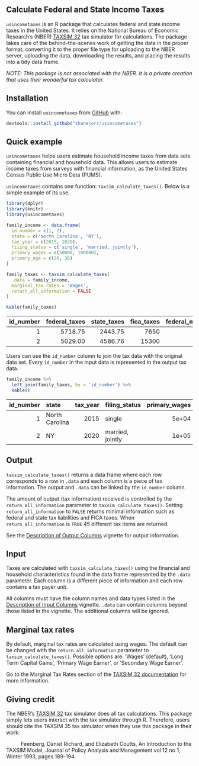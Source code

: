 
<!-- README.md is generated from README.Rmd. Please edit that file -->
<!-- badges: start -->
<!-- badges: end -->

## Calculate Federal and State Income Taxes

`usincometaxes` is an R package that calculates federal and state income
taxes in the United States. It relies on the National Bureau of Economic
Research’s (NBER) [TAXSIM 32](http://taxsim.nber.org/taxsim32/) tax
simulator for calculations. The package takes care of the
behind-the-scenes work of getting the data in the proper format,
converting it to the proper file type for uploading to the NBER server,
uploading the data, downloading the results, and placing the results
into a tidy data frame.

*NOTE: This package is not associated with the NBER. It is a private
creation that uses their wonderful tax calculator.*

## Installation

You can install `usincometaxes` from
[GitHub](https://github.com/shanejorr/usincometaxes) with:

``` r
devtools::install_github("shanejorr/usincometaxes")
```

## Quick example

`usincometaxes` helps users estimate household income taxes from data
sets containing financial and household data. This allows users to
estimate income taxes from surveys with financial information, as the
United States Census Public Use Micro Data (PUMS).

`usincometaxes` contains one function: `taxsim_calculate_taxes()`. Below
is a simple example of its use.

``` r
library(dplyr)
library(knitr)
library(usincometaxes)

family_income <- data.frame(
  id_number = c(1, 2),
  state = c('North Carolina', 'NY'),
  tax_year = c(2015, 2020),
  filing_status = c('single', 'married, jointly'),
  primary_wages = c(50000, 100000),
  primary_age = c(26, 36)
)

family_taxes <- taxsim_calculate_taxes(
  .data = family_income,
  marginal_tax_rates = 'Wages',
  return_all_information = FALSE
)
```

``` r
kable(family_taxes)
```

| id\_number | federal\_taxes | state\_taxes | fica\_taxes | federal\_marginal\_rate | state\_marginal\_rate | fica\_rate |
|-----------:|---------------:|-------------:|------------:|------------------------:|----------------------:|-----------:|
|          1 |        5718.75 |      2443.75 |        7650 |                      25 |                  5.75 |         15 |
|          2 |        5029.00 |      4586.76 |       15300 |                      12 |                  6.09 |         15 |

Users can use the `id_number` column to join the tax data with the
original data set. Every `id_number` in the input data is represented in
the output tax data.

``` r
family_income %>%
  left_join(family_taxes, by = 'id_number') %>%
  kable()
```

| id\_number | state          | tax\_year | filing\_status   | primary\_wages | primary\_age | federal\_taxes | state\_taxes | fica\_taxes | federal\_marginal\_rate | state\_marginal\_rate | fica\_rate |
|-----------:|:---------------|----------:|:-----------------|---------------:|-------------:|---------------:|-------------:|------------:|------------------------:|----------------------:|-----------:|
|          1 | North Carolina |      2015 | single           |          5e+04 |           26 |        5718.75 |      2443.75 |        7650 |                      25 |                  5.75 |         15 |
|          2 | NY             |      2020 | married, jointly |          1e+05 |           36 |        5029.00 |      4586.76 |       15300 |                      12 |                  6.09 |         15 |

## Output

`taxsim_calculate_taxes()` returns a data frame where each row
corresponds to a row in `.data` and each column is a piece of tax
information. The output and `.data` can be linked by the `id_number`
column.

The amount of output (tax information) received is controlled by the
`return_all_information` parameter to `taxsim_calculate_taxes()`.
Setting `return_all_information` to `FALSE` returns minimal information
such as federal and state tax liabilities and FICA taxes. When
`return_all_information` is `TRUE` 45 different tax items are returned.

See the [Description of Output
Columns](https://www.shaneorr.io/r/usincometaxes/articles/taxsim-output.html)
vignette for output information.

## Input

Taxes are calculated with `taxsim_calculate_taxes()` using the financial
and household characteristics found in the data frame represented by the
`.data` parameter. Each column is a different piece of information and
each row contains a tax payer unit.

All columns must have the column names and data types listed in the
[Description of Input
Columns](https://www.shaneorr.io/r/usincometaxes/articles/taxsim-input.html)
vignette. `.data` can contain columns beyond those listed in the
vignette. The additional columns will be ignored.

## Marginal tax rates

By default, marginal tax rates are calculated using wages. The default
can be changed with the `return_all_information` parameter to
`taxsim_calculate_taxes()`. Possible options are: ‘Wages’ (default),
‘Long Term Capital Gains’, ‘Primary Wage Earner’, or ‘Secondary Wage
Earner’.

Go to the Marginal Tax Rates section of the [TAXSIM 32
documentation](https://users.nber.org/~taxsim/taxsim32/) for more
information.

## Giving credit

The NBER’s [TAXSIM 32](http://taxsim.nber.org/taxsim32/) tax simulator
does all tax calculations. This package simply lets users interact with
the tax simulator through R. Therefore, users should cite the TAXSIM 35
tax simulator when they use this package in their work:

          Feenberg, Daniel Richard, and Elizabeth Coutts, An
Introduction to the TAXSIM Model, Journal of Policy Analysis and
Management vol 12 no 1, Winter 1993, pages 189-194.
